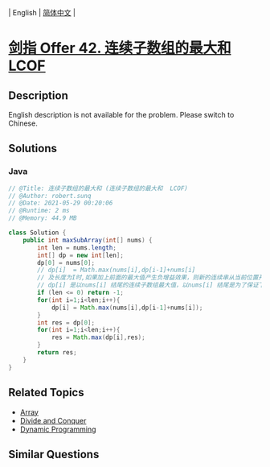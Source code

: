 
| English | [简体中文](README.md) |

# [剑指 Offer 42. 连续子数组的最大和  LCOF](https://leetcode.cn//problems/lian-xu-zi-shu-zu-de-zui-da-he-lcof/)

## Description

English description is not available for the problem. Please switch to Chinese.

## Solutions


### Java

```Java
// @Title: 连续子数组的最大和 (连续子数组的最大和  LCOF)
// @Author: robert.sunq
// @Date: 2021-05-29 00:20:06
// @Runtime: 2 ms
// @Memory: 44.9 MB

class Solution {
    public int maxSubArray(int[] nums) {
        int len = nums.length;
        int[] dp = new int[len];
        dp[0] = nums[0];
        // dp[i]  = Math.max(nums[i],dp[i-1]+nums[i] 
        // 及长度为I时,如果加上前面的最大值产生负增益效果，则新的连续串从当前位置开始
        // dp[i] 是以nums[i] 结尾的连续子数组最大值，以nums[i] 结尾是为了保证下一个状态组是连续的
        if (len <= 0) return -1;
        for(int i=1;i<len;i++){
            dp[i] = Math.max(nums[i],dp[i-1]+nums[i]);
        } 
        int res = dp[0];
        for(int i=1;i<len;i++){
            res = Math.max(dp[i],res);
        } 
        return res;
    }
}
```



## Related Topics

- [Array](https://leetcode.cn//tag/array)
- [Divide and Conquer](https://leetcode.cn//tag/divide-and-conquer)
- [Dynamic Programming](https://leetcode.cn//tag/dynamic-programming)

## Similar Questions


